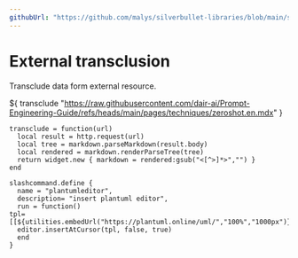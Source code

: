 ```yaml
---
githubUrl: "https://github.com/malys/silverbullet-libraries/blob/main/src/ExternalTransclusion.md"
---
```


# External transclusion
Transclude data form external resource.


${ transclude "https://raw.githubusercontent.com/dair-ai/Prompt-Engineering-Guide/refs/heads/main/pages/techniques/zeroshot.en.mdx" }


```space-lua
transclude = function(url)
  local result = http.request(url)
  local tree = markdown.parseMarkdown(result.body)
  local rendered = markdown.renderParseTree(tree)
  return widget.new { markdown = rendered:gsub("<[^>]*>","") }
end
```



```space-lua
slashcommand.define {
  name = "plantumleditor",
  description= "insert plantuml editor",
  run = function()
tpl=[[${utilities.embedUrl("https://plantuml.online/uml/","100%","1000px")}]]
  editor.insertAtCursor(tpl, false, true)
  end
}
```